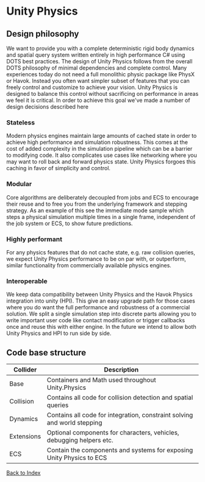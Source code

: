 # Unity Physics 

## Design philosophy

We want to provide you with a complete deterministic rigid body dynamics and spatial query system written entirely in high performance C# using DOTS best practices. The design of Unity Physics follows from the overall DOTS philosophy of minimal dependencies and complete control. Many experiences today do not need a full monolithic physic package like PhysX or Havok. Instead you often want simpler subset of features that you can freely control and customize to achieve your vision. Unity Physics is designed to balance this control without sacrificing on performance in areas we feel it is critical. In order to achieve this goal we've made a number of design decisions described here

### Stateless

Modern physics engines maintain large amounts of cached state in order to achieve high performance and simulation robustness. This comes at the cost of added complexity in the simulation pipeline which can be a barrier to modifying code. It also complicates use cases like networking where you may want to roll back and forward physics state. Unity Physics forgoes this caching in favor of simplicity and control.

### Modular

Core algorithms are deliberately decoupled from jobs and ECS to encourage their reuse and to free you from the underlying framework and stepping strategy. As an example of this see the immediate mode sample which steps a physical simulation multiple times in a single frame, independent of the job system or ECS, to show future predictions.

### Highly performant

For any physics features that do not cache state, e.g. raw collision queries, we expect Unity Physics performance to be on par with, or outperform, similar functionality from commercially available physics engines.

### Interoperable 

We keep data compatibility between Unity Physics and the Havok Physics integration into unity (HPI). This give an easy upgrade path for those cases where you do want the full performance and robustness of a commercial solution. We split a single simulation step into discrete parts allowing you to write important user code like contact modification or trigger callbacks once and reuse this with either engine. In the future we intend to allow both Unity Physics and HPI to run side by side. 

## Code base structure

|Collider|Description|
|---|---|
| Base | Containers and Math used throughout Unity.Physics |
| Collision | Contains all code for collision detection and spatial queries |
| Dynamics | Contains all code for integration, constraint solving and world stepping |
| Extensions | Optional components for characters, vehicles, debugging helpers etc.  |
| ECS | Contain the components and systems for exposing Unity Physics to ECS |

[Back to Index](index.md)
